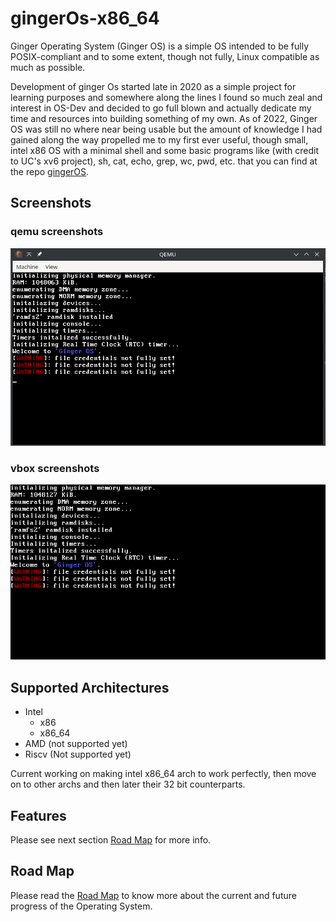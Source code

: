 # gingerOs-x86_64

Ginger Operating System (Ginger OS) is a simple OS intended to be fully POSIX-compliant and to some extent, though not fully, Linux compatible as much as possible.

Development of ginger Os started late in 2020 as a simple project for learning purposes and somewhere along the lines I found so much zeal and interest in OS-Dev and decided to go full blown and actually dedicate my time and resources into building something of my own. As of 2022, Ginger OS was still no where near being usable but the amount of knowledge I had gained along the way propelled me to my first ever useful, though small, intel x86 OS with a minimal shell and some basic programs like (with credit to UC's xv6 project), sh, cat, echo, grep, wc, pwd, etc. that you can find at the repo [gingerOS](http://github.com/Emment-Yamikani/gingerOs.git).

## Screenshots

### qemu screenshots

<img alt="qemu0-preview" src=screenshots/qemu0.png>

### vbox screenshots

<img alt="vbox0-preview" src=screenshots/vbox0.png>

## Supported Architectures

- Intel
  - x86
  - x86_64
- AMD (not supported yet)
- Riscv (Not supported yet)

Current working on making intel x86_64 arch to work perfectly, then move on to other archs and then later their 32 bit counterparts.

## Features

Please see next section [Road Map](roadmap.md) for more info.

## Road Map

Please read the [Road Map](roadmap.md) to know more about the current and future progress of the Operating System.
